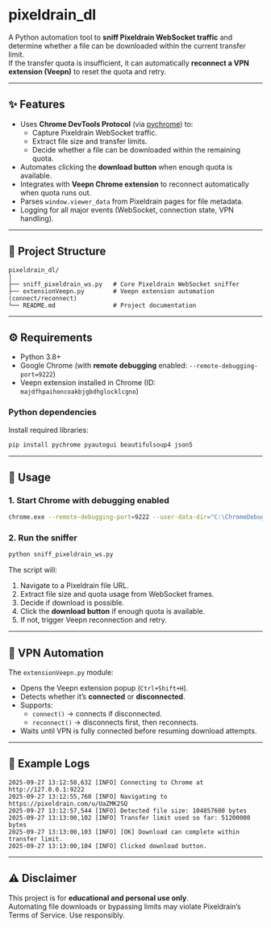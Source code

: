 # pixeldrain_dl

A Python automation tool to **sniff Pixeldrain WebSocket traffic** and determine whether a file can be downloaded within the current transfer limit.  
If the transfer quota is insufficient, it can automatically **reconnect a VPN extension (Veepn)** to reset the quota and retry.

---

## ✨ Features

- Uses **Chrome DevTools Protocol** (via [pychrome](https://github.com/fate0/pychrome)) to:
  - Capture Pixeldrain WebSocket traffic.
  - Extract file size and transfer limits.
  - Decide whether a file can be downloaded within the remaining quota.
- Automates clicking the **download button** when enough quota is available.
- Integrates with **Veepn Chrome extension** to reconnect automatically when quota runs out.
- Parses `window.viewer_data` from Pixeldrain pages for file metadata.
- Logging for all major events (WebSocket, connection state, VPN handling).

---

## 📂 Project Structure

```
pixeldrain_dl/
│
├── sniff_pixeldrain_ws.py   # Core Pixeldrain WebSocket sniffer
├── extensionVeepn.py        # Veepn extension automation (connect/reconnect)
└── README.md                # Project documentation
```

---

## ⚙️ Requirements

- Python 3.8+
- Google Chrome (with **remote debugging** enabled: `--remote-debugging-port=9222`)
- Veepn extension installed in Chrome (ID: `majdfhpaihoncoakbjgbdhglocklcgno`)

### Python dependencies
Install required libraries:

```bash
pip install pychrome pyautogui beautifulsoup4 json5
```

---

## 🚀 Usage

### 1. Start Chrome with debugging enabled
```bash
chrome.exe --remote-debugging-port=9222 --user-data-dir="C:\ChromeDebug"
```

### 2. Run the sniffer
```bash
python sniff_pixeldrain_ws.py
```

The script will:
1. Navigate to a Pixeldrain file URL.
2. Extract file size and quota usage from WebSocket frames.
3. Decide if download is possible.
4. Click the **download button** if enough quota is available.
5. If not, trigger Veepn reconnection and retry.

---

## 🔄 VPN Automation

The `extensionVeepn.py` module:
- Opens the Veepn extension popup (`Ctrl+Shift+H`).
- Detects whether it’s **connected** or **disconnected**.
- Supports:
  - `connect()` → connects if disconnected.
  - `reconnect()` → disconnects first, then reconnects.
- Waits until VPN is fully connected before resuming download attempts.

---

## 📝 Example Logs

```
2025-09-27 13:12:50,632 [INFO] Connecting to Chrome at http://127.0.0.1:9222
2025-09-27 13:12:55,760 [INFO] Navigating to https://pixeldrain.com/u/UaZMK2SQ
2025-09-27 13:12:57,544 [INFO] Detected file size: 104857600 bytes
2025-09-27 13:13:00,102 [INFO] Transfer limit used so far: 51200000 bytes
2025-09-27 13:13:00,103 [INFO] [OK] Download can complete within transfer limit.
2025-09-27 13:13:00,104 [INFO] Clicked download button.
```

---

## ⚠️ Disclaimer

This project is for **educational and personal use only**.  
Automating file downloads or bypassing limits may violate Pixeldrain’s Terms of Service. Use responsibly.

